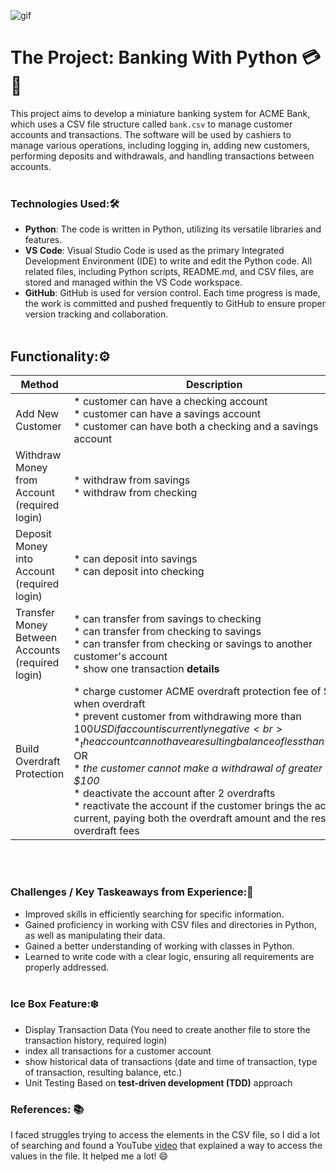 ![gif](https://media2.giphy.com/media/v1.Y2lkPTc5MGI3NjExc2c1OHRuZmxtbjFzZjF6NTVlZWc5OTRsNHF5YXh3YmUxOXpwdXpldSZlcD12MV9pbnRlcm5hbF9naWZfYnlfaWQmY3Q9Zw/BfFFYPSVYr9UR6EtEL/giphy.gif)

# The Project: Banking With Python 💳🏦

This project aims to develop a miniature banking system for ACME Bank, which uses a CSV file structure called `bank.csv` to manage customer accounts and transactions. The software will be used by cashiers to manage various operations, including logging in, adding new customers, performing deposits and withdrawals, and handling transactions between accounts.
<br><br>


### Technologies Used:🛠️

- **Python**: The code is written in Python, utilizing its versatile libraries and features.
- **VS Code**: Visual Studio Code is used as the primary Integrated Development Environment (IDE) to write and edit the Python code. All related files, including Python scripts, README.md, and CSV files, are stored and managed within the VS Code workspace.
- **GitHub**: GitHub is used for version control. Each time progress is made, the work is committed and pushed frequently to GitHub to ensure proper version tracking and collaboration.
<br><br>


## Functionality:⚙️

| Method | Description | 
|------------|-----------|
| Add New Customer |* customer can have a checking account<br>* customer can have a savings account<br>* customer can have both a checking and a savings account |
| Withdraw Money from Account (required login)|* withdraw from savings <br>* withdraw from checking |
| Deposit Money into Account (required login)|* can deposit into savings <br>* can deposit into checking|
| Transfer Money Between Accounts (required login)| * can transfer from savings to checking <br> * can transfer from checking to savings <br> * can transfer from checking or savings to another customer's account <br>* show one transaction **details** |
| Build Overdraft Protection | * charge customer ACME overdraft protection fee of $35 when overdraft <br> * prevent customer from withdrawing more than $100 USD if account is currently negative <br> * _the account cannot have a resulting balance of less than -$100_ <br> OR <br> * _the customer cannot make a withdrawal of greater than $100_ <br> * deactivate the account after 2 overdrafts <br> * reactivate the account if the customer brings the account current, paying both the overdraft amount and the resulting overdraft fees |
<br><br>

### Challenges / Key Taskeaways from Experience:🚀

- Improved skills in efficiently searching for specific information.
- Gained proficiency in working with CSV files and directories in Python, as well as manipulating their data.
- Gained a better understanding of working with classes in Python.
- Learned to write code with a clear logic, ensuring all requirements are properly addressed.
 <br><br>

### Ice Box Feature:❄️

- Display Transaction Data (You need to create another file to store the transaction history, required login)
- index all transactions for a customer account
- show historical data of transactions (date and time of transaction, type of transaction, resulting balance, etc.)
- Unit Testing Based on **test-driven development (TDD)** approach

### References: 📚
I faced struggles trying to access the elements in the CSV file, so I did a lot of searching and found a YouTube [video](https://youtu.be/ZuxVxVj30ms?si=ZZyN2TMGCq2tazJ5) that explained a way to access the values in the file. It helped me a lot! 😄



